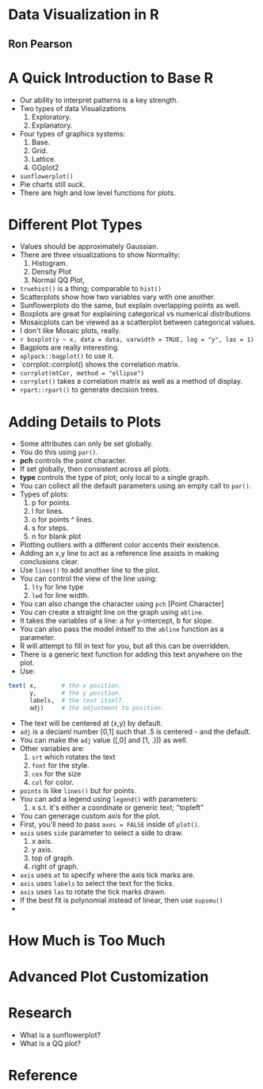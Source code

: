 # Data Visualization in R
## Ron Pearson

# A Quick Introduction to Base R
- Our ability to interpret patterns is a key strength.
- Two types of data Visualizations
	1. Exploratory.
	2. Explanatory.
- Four types of graphics systems:
	1. Base.
	2. Grid.
	3. Lattice.
	4. GGplot2
- `sunflowerplot()`
- Pie charts still suck.
- There are high and low level functions for plots.


# Different Plot Types
- Values should be approximately Gaussian.
- There are three visualizations to show Normality:
	1. Histogram.
	2. Density Plot
	3. Normal QQ Plot,
- `truehist()` is a thing; comparable to `hist()`
- Scatterplots show how two variables vary with one another.
- Sunflowerplots do the same, but explain overlapping points as well.
- Boxplots are great for explaining categorical vs numerical distributions
- Mosaicplots can be viewed as a scatterplot between categorical values.
- I don't like Mosaic plots, really.
- `r boxplot(y ~ x, data = data, varwidth = TRUE, log = "y", las = 1)`
- Bagplots are really interesting.
- `aplpack::bagplot()` to use it.
- `corrplot::corrplot() shows the correlation matrix.
- `corrplot(mtCor, method = "ellipse")`
- `corrplot()` takes a correlation matrix as well as a method of display.
- `rpart::rpart()` to generate decision trees.

# Adding Details to Plots
- Some attributes can only be set globally.
- You do this using `par()`.
- **pch** controls the point character.
- If set globally, then consistent across all plots.
- **type** controls the type of plot; only local to a single graph.
- You can collect all the default parameters using an empty call to `par()`.
- Types of plots:
	1. p for points.
	2. l for lines.
	3. o for points ^ lines.
	4. s for steps.
	5. n for blank plot
- Plotting outliers with a different color accents their existence.
- Adding an x,y line to act as a reference line assists in making conclusions clear.
- Use `lines()` to add another line to the plot.
- You can control the view of the line using:
	1. `lty` for line type
	2. `lwd` for line width.
- You can also change the character using `pch` [Point Character]
- You can create a straight line on the graph using `abline`.
- It takes the variables of a line: a for y-intercept, b for slope.
- You can also pass the model intself to the `abline` function as a parameter.
- R will attempt to fill in text for you, but all this can be overridden.
- There is a generic text function for adding this text anywhere on the plot.
- Use:
```r
text( x,       # the x position.
	  y,       # the y position.
	  labels,  # the text itself.
	  adj)     # the adjustment to position.
```
- The text will be centered at (x,y) by default.
- `adj` is a deciaml number [0,1] such that .5 is centered - and the default.
- You can make the `adj` value ([,0] and [1, .)]) as well.
- Other variables are:
	1. `srt` which rotates the text
	2. `font` for the style.
	3. `cex` for the size
	4. `col` for color.
- `points` is like `lines()` but for points.
- You can add a legend using `legend()` with parameters:
	1. x s.t. it's either a coordinate or generic text; "topleft"
- You can generage custom axis for the plot.
- First, you'll need to pass `axes = FALSE` inside of `plot()`.
- `axis` uses `side` parameter to select a side to draw.
	1. x axis.
	2. y axis.
	3. top of graph.
	4. right of graph.
- `axis` uses `at` to specify where the axis tick marks are.
- `axis` uses `labels` to select the text for the ticks.
- `axis` uses `las` to rotate the tick marks drawn.
- If the best fit is polynomial instead of linear, then use `supsmu()`
-  



# How Much is Too Much
# Advanced Plot Customization

# Research
- What is a sunflowerplot?
- What is a QQ plot?

# Reference